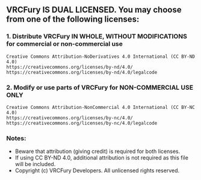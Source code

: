## VRCFury IS DUAL LICENSED. You may choose from one of the following licenses:

### 1. Distribute VRCFury **IN WHOLE, WITHOUT MODIFICATIONS** for commercial or non-commercial use

```
Creative Commons Attribution-NoDerivatives 4.0 International (CC BY-ND 4.0)
https://creativecommons.org/licenses/by-nd/4.0/
https://creativecommons.org/licenses/by-nd/4.0/legalcode
```

### 2. Modify or use parts of VRCFury for **NON-COMMERCIAL USE ONLY** 

```
Creative Commons Attribution-NonCommercial 4.0 International (CC BY-NC 4.0)
https://creativecommons.org/licenses/by-nc/4.0/
https://creativecommons.org/licenses/by-nc/4.0/legalcode
```

### Notes:

* Beware that attribution (giving credit) is required for both licenses.
* If using CC BY-ND 4.0, additional attribution is not required as this file will be included.
* Copyright (c) VRCFury Developers. All unlicensed rights reserved.
